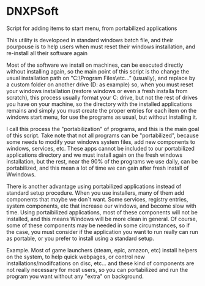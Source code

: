 # DNXPSoft
Script for adding items to start menu, from portabilized applications

This utility is developoed in standard windows batch file, and their pourpouse is to help users when must reset their windows installation, and re-install all their software again

Most of the software we install on machines, can be executed directly without installing again, so the main point of this script is tho change the usual installation path on "C:\Program Files\etc..." (usually), and replace by a custom folder on another drive (D: as example)
so, when you must reset your windows installation (restore windows or even a fresh installa from scratch), this process usually format your C: drive, but not the rest of drives you have on your machine, so the directory with the installed applications remains and simply you must create the proper entries for each item on the windows start menu, for use the programs as usual, but without installing it.

I call this process the "portabilization" of programs, and this is the main goal of this script. Take note that not all programs can be "portabilized", because some needs to modify your windows system files, add new components to windows, services, etc. These apps cannot be included to our portabilized applications directory and we must install again on the fresh windows installation, but the rest, near the 90% of the programs we use daily, can be portabilized, and this mean a lot of time we can gain after fresh install of Wwindows.

There is another advantage using portabilized applications instead of standard setup procedure. When you use installers, many of them add components that maybe we don´t want. Some services, registry entries, system components, etc that increase our windows, and become slow with time.
Using portaibilized applications, most of these components will not be installed, and this means Windows will be more clean in general. Of course, some of these components may be needed in some circumstances, so if the case, you must consider if the application you want to run really can run as portable, or you prefer to install using a standard setup.

Example. Most of game launchers (steam, epic, amazon, etc) install helpers on the system, to help quick webpages, or control new installations/modifcations on disc, etc... and these kind of components are not really necessary for most users, so you can portabilized and run the program you want without any "extra" on background.

